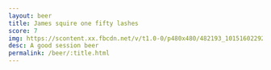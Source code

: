 ```yaml
---
layout: beer
title: James squire one fifty lashes
score: 7
img: https://scontent.xx.fbcdn.net/v/t1.0-0/p480x480/482193_10151602292048745_375392297_n.jpg?oh=4aebca4f91f3c9e2545c4a5f6314cab8&oe=588EC7F4
desc: A good session beer
permalink: /beer/:title.html
---
```

